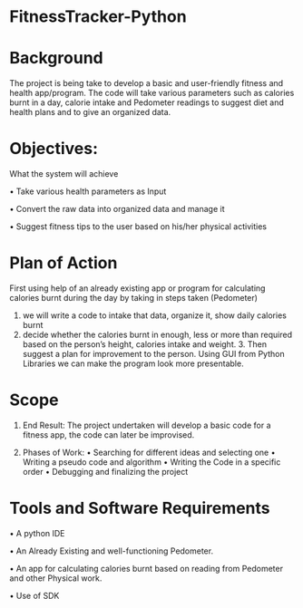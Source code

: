 # FitnessTracker-Python

# Background  
The project is being take to develop a basic and user-friendly fitness and health app/program. The code will take various parameters such as calories burnt in a day, calorie intake and Pedometer readings to suggest diet and health plans and to give an organized data.  

# Objectives: 
What the system will achieve 

•	Take various health parameters as Input

•	Convert the raw data into organized data and manage it

•	Suggest fitness tips to the user based on his/her physical activities 

# Plan of Action 
First using help of an already existing app or program for calculating calories burnt during the day by taking in steps taken (Pedometer) 
1. we will write a code to intake that data, organize it, show daily calories burnt
2. decide whether the calories burnt in enough, less or more than required based on the person’s height, calories intake and weight. 3. Then suggest a plan for improvement to the person. Using GUI from Python Libraries we can make the program look more presentable.

# Scope 
1.	End Result:
The project undertaken will develop a basic code for a fitness app, the code can later be improvised.
 
2. Phases of Work: 
•	Searching for different ideas and selecting one
•	Writing a pseudo code and algorithm
•	Writing the Code in a specific order
•	Debugging and finalizing the project
 
# Tools and Software Requirements 
•	A python IDE

•	An Already Existing and well-functioning Pedometer.

•	An app for calculating calories burnt based on reading from Pedometer and other Physical work.

•	Use of SDK




